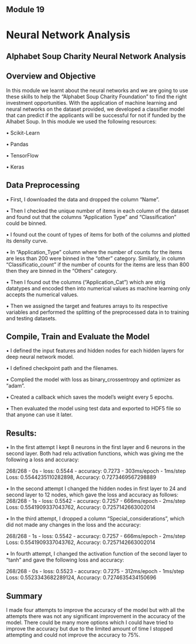 ## Module 19

# Neural Network Analysis

## Alphabet Soup Charity Neural Network Analysis

## Overview and Objective

In this module we learnt about the neural networks and we are going to use these skills to help the “Alphabet Soup Charity Foundation” to find the right investment opportunities. With the application of machine learning and neural networks on the dataset  provided, we developed a classifier model that can predict if the applicants will be successful for not if funded by the Alhabet Soup.
In this module we used the following resources:

•	Scikit-Learn

•	Pandas

•	TensorFlow

•	Keras

## Data Preprocessing

•	First, I downloaded the data and dropped the column “Name”.

•	Then I checked the unique number of items in each column of the dataset and found out that the columns  “Application Type” and “Classification” could be binned.

•	I found out the count of types of items for both of the columns and plotted its density curve.

•	In “Application_Type” column where the number of counts for the items are less than 200 were binned in the “other” category. Similarly, in column “Classificatio_count” if the number of counts for the items are less than 800 then they are binned in the “Others” category.

•	Then I found out the columns (“Application_Cat”) which are strig datatypes and encoded then into numerical values as machine learning only accepts the numerical values. 

•	Then we assigned the target and features arrays to its respective variables and performed the splitting of the preprocessed data in to training and testing datasets.


## Compile, Train and Evaluate the Model

•	I defined the input features and hidden nodes for each hidden layers for deep neural network model. 

•	I defined checkpoint path and the filenames.

•	Complied the model with loss as binary_crossentropy and optimizer as “adam”.

•	Created a callback which saves the model’s weight every 5 epochs.

•	Then evaluated the model using test data and exported to HDF5 file so that anyone can use it later.


## Results:

•	In the first attempt I kept 8 neurons in the first layer and 6 neurons in the second layer. Both had relu activation functions, which was giving me the following a loss and accuracy:


268/268 - 0s - loss: 0.5544 - accuracy: 0.7273 - 303ms/epoch - 1ms/step Loss: 0.5544235110282898, Accuracy: 0.7273469567298889

•	In the second attempt I changed the hidden nodes in first layer to 24 and second layer to 12 nodes, which gave the loss and accuracy as follows:
268/268 - 1s - loss: 0.5542 - accuracy: 0.7257 - 666ms/epoch - 2ms/step
Loss: 0.5541909337043762, Accuracy: 0.7257142663002014

•	In the third attempt, I dropped a column “Special_considerations”, which did not made any changes in the loss and the accuracy:


268/268 - 1s - loss: 0.5542 - accuracy: 0.7257 - 666ms/epoch - 2ms/step
Loss: 0.5541909337043762, Accuracy: 0.7257142663002014

•	In fourth attempt, I changed the activation function of the second layer to “tanh” and gave the following loss and accuracy:

268/268 - 0s - loss: 0.5523 - accuracy: 0.7275 - 312ms/epoch - 1ms/step Loss: 0.5523343682289124, Accuracy: 0.7274635434150696


## Summary

I made four attempts to improve the accuracy of the model but with all the attempts there was not any significant improvement in the accuracy of the model. There could be many more options which I could have tried to improve the accuracy but due to the limited amount of time I stopped attempting and could not improve the accuracy to 75%. 
